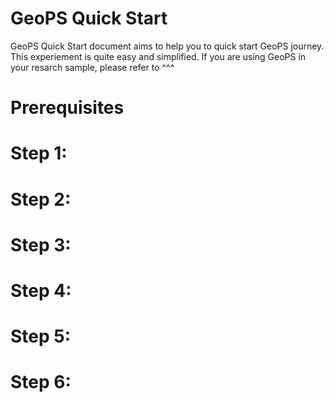 # GeoPS Quick Start

GeoPS Quick Start document aims to help you to quick start GeoPS journey. This experiement is quite easy and simplified. If you are using GeoPS in your resarch sample, please refer to ^^^

# Prerequisites


# Step 1:


# Step 2:


# Step 3:


# Step 4:


# Step 5:


# Step 6:


